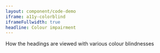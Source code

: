 ```yaml
---
layout: component/code-demo
iframe: a11y-colorblind
iframeFullwidth: true
headline: Colour impairment
---
```



How the headings are viewed with various colour blindnesses
